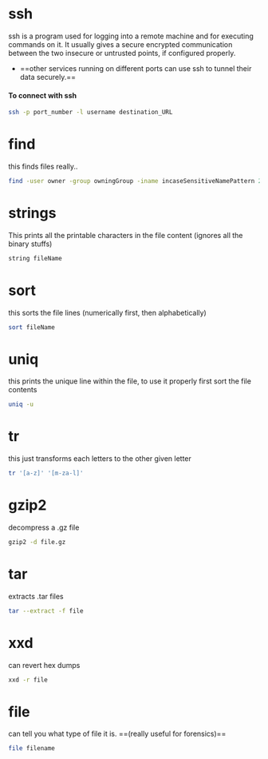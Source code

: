 # ssh
ssh is a program used for logging into a remote machine and for executing commands on it. It usually gives a secure encrypted communication between the two insecure or untrusted points, if configured properly.
- ==other services running on different ports can use ssh to tunnel their data securely.==
#### To connect with ssh
```sh
ssh -p port_number -l username destination_URL
```
# find
this finds files really..
```sh
find -user owner -group owningGroup -iname incaseSensitiveNamePattern 2> /dev/null -size {bytes}c
```
# strings
This prints all the printable characters in the file content (ignores all the binary stuffs)
```sh
string fileName
```

# sort
this sorts the file lines (numerically first, then alphabetically)
```sh
sort fileName
```
# uniq
this prints the unique line within the file, to use it properly first sort the file contents
```sh
uniq -u
```
# tr
this just transforms each letters to the other given letter
```sh
tr '[a-z]' '[m-za-l]'
```
# gzip2
decompress a .gz file
```sh
gzip2 -d file.gz
```
# tar
extracts .tar files
```sh
tar --extract -f file
```
# xxd
can revert hex dumps 
```sh
xxd -r file
```
# file
can tell you what type of file it is. ==(really useful for forensics)==
```sh
file filename
```


